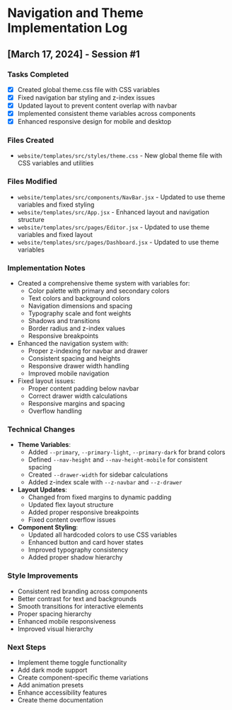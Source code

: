 # Navigation and Theme Implementation Log

## [March 17, 2024] - Session #1

### Tasks Completed
- [x] Created global theme.css file with CSS variables
- [x] Fixed navigation bar styling and z-index issues
- [x] Updated layout to prevent content overlap with navbar
- [x] Implemented consistent theme variables across components
- [x] Enhanced responsive design for mobile and desktop

### Files Created
- `website/templates/src/styles/theme.css` - New global theme file with CSS variables and utilities

### Files Modified
- `website/templates/src/components/NavBar.jsx` - Updated to use theme variables and fixed styling
- `website/templates/src/App.jsx` - Enhanced layout and navigation structure
- `website/templates/src/pages/Editor.jsx` - Updated to use theme variables and fixed layout
- `website/templates/src/pages/Dashboard.jsx` - Updated to use theme variables

### Implementation Notes
- Created a comprehensive theme system with variables for:
  - Color palette with primary and secondary colors
  - Text colors and background colors
  - Navigation dimensions and spacing
  - Typography scale and font weights
  - Shadows and transitions
  - Border radius and z-index values
  - Responsive breakpoints
- Enhanced the navigation system with:
  - Proper z-indexing for navbar and drawer
  - Consistent spacing and heights
  - Responsive drawer width handling
  - Improved mobile navigation
- Fixed layout issues:
  - Proper content padding below navbar
  - Correct drawer width calculations
  - Responsive margins and spacing
  - Overflow handling

### Technical Changes
- **Theme Variables**:
  - Added `--primary`, `--primary-light`, `--primary-dark` for brand colors
  - Defined `--nav-height` and `--nav-height-mobile` for consistent spacing
  - Created `--drawer-width` for sidebar calculations
  - Added z-index scale with `--z-navbar` and `--z-drawer`
- **Layout Updates**:
  - Changed from fixed margins to dynamic padding
  - Updated flex layout structure
  - Added proper responsive breakpoints
  - Fixed content overflow issues
- **Component Styling**:
  - Updated all hardcoded colors to use CSS variables
  - Enhanced button and card hover states
  - Improved typography consistency
  - Added proper shadow hierarchy

### Style Improvements
- Consistent red branding across components
- Better contrast for text and backgrounds
- Smooth transitions for interactive elements
- Proper spacing hierarchy
- Enhanced mobile responsiveness
- Improved visual hierarchy

### Next Steps
- Implement theme toggle functionality
- Add dark mode support
- Create component-specific theme variations
- Add animation presets
- Enhance accessibility features
- Create theme documentation
